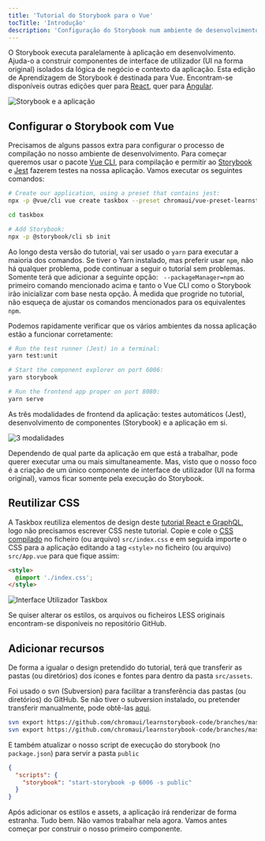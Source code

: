 ```yaml
---
title: 'Tutorial do Storybook para o Vue'
tocTitle: 'Introdução'
description: 'Configuração do Storybook num ambiente de desenvolvimento Vue'
---
```


O Storybook executa paralelamente à aplicação em desenvolvimento.
Ajuda-o a construir componentes de interface de utilizador (UI na forma original) isolados da lógica de negócio e contexto da aplicação.
Esta edição de Aprendizagem de Storybook é destinada para Vue.
Encontram-se disponíveis outras edições quer para [React](/react/pt/get-started), quer para [Angular](/angular/pt/get-started).

![Storybook e a aplicação](/intro-to-storybook/storybook-relationship.jpg)

## Configurar o Storybook com Vue

Precisamos de alguns passos extra para configurar o processo de compilação no nosso ambiente de desenvolvimento. Para começar queremos usar o pacote [Vue CLI](https://cli.vuejs.org), para compilação e permitir ao [Storybook](https://storybook.js.org/) e
[Jest](https://facebook.github.io/jest/) fazerem testes na nossa aplicação. Vamos executar os seguintes comandos:

```bash
# Create our application, using a preset that contains jest:
npx -p @vue/cli vue create taskbox --preset chromaui/vue-preset-learnstorybook

cd taskbox

# Add Storybook:
npx -p @storybook/cli sb init
```

<div class="aside">
Ao longo desta versão do tutorial, vai ser usado o <code>yarn</code> para executar a maioria dos comandos.
Se tiver o Yarn instalado, mas preferir usar <code>npm</code>, não há qualquer problema, pode continuar a seguir o tutorial sem problemas. Somente terá que adicionar a seguinte opção: <code> --packageManager=npm</code> ao primeiro comando mencionado acima e tanto o Vue CLI como o Storybook irão inicializar com base nesta opção. À medida que progride no tutorial, não esqueça de ajustar os comandos mencionados para os equivalentes <code>npm</code>.
</div>

Podemos rapidamente verificar que os vários ambientes da nossa aplicação estão a funcionar corretamente:

```bash
# Run the test runner (Jest) in a terminal:
yarn test:unit

# Start the component explorer on port 6006:
yarn storybook

# Run the frontend app proper on port 8080:
yarn serve
```

As três modalidades de frontend da aplicação: testes automáticos (Jest), desenvolvimento de componentes (Storybook) e a aplicação em si.

![3 modalidades](/intro-to-storybook/app-three-modalities-vue.png)

Dependendo de qual parte da aplicação em que está a trabalhar, pode querer executar uma ou mais simultaneamente.
Mas, visto que o nosso foco é a criação de um único componente de interface de utilizador (UI na forma original), vamos ficar somente pela execução do Storybook.

## Reutilizar CSS

A Taskbox reutiliza elementos de design deste [tutorial React e GraphQL](https://www.chromatic.com/blog/graphql-react-tutorial-part-1-6), logo não precisamos escrever CSS neste tutorial. Copie e cole o [CSS compilado](https://github.com/chromaui/learnstorybook-code/blob/master/src/index.css) no ficheiro (ou arquivo) `src/index.css` e em seguida importe o CSS para a aplicação editando a tag `<style>` no ficheiro (ou arquivo) `src/App.vue` para que fique assim:

```html
<style>
  @import './index.css';
</style>
```

![Interface Utilizador Taskbox](/intro-to-storybook/ss-browserchrome-taskbox-learnstorybook.png)

<div class="aside">
  Se quiser alterar os estilos, os arquivos ou ficheiros LESS originais encontram-se disponíveis no repositório GitHub.
</div>

## Adicionar recursos

De forma a igualar o design pretendido do tutorial, terá que transferir as pastas (ou diretórios) dos ícones e fontes para dentro da pasta `src/assets`.

<div class="aside"> Foi usado o svn (Subversion) para facilitar a transferência das pastas (ou diretórios) do GitHub. Se não tiver o subversion instalado, ou pretender transferir manualmente, pode obtê-las <a href="https://github.com/chromaui/learnstorybook-code/tree/master/src/assets">aqui</a>.</p></div>

```bash
svn export https://github.com/chromaui/learnstorybook-code/branches/master/src/assets/icon src/assets/icon
svn export https://github.com/chromaui/learnstorybook-code/branches/master/src/assets/font src/assets/font
```

E também atualizar o nosso script de execução do storybook (no `package.json`) para servir a pasta `public`

```json
{
  "scripts": {
    "storybook": "start-storybook -p 6006 -s public"
  }
}
```

Após adicionar os estilos e assets, a aplicação irá renderizar de forma estranha. Tudo bem. Não vamos trabalhar nela agora. Vamos antes começar por construir o nosso primeiro componente.
